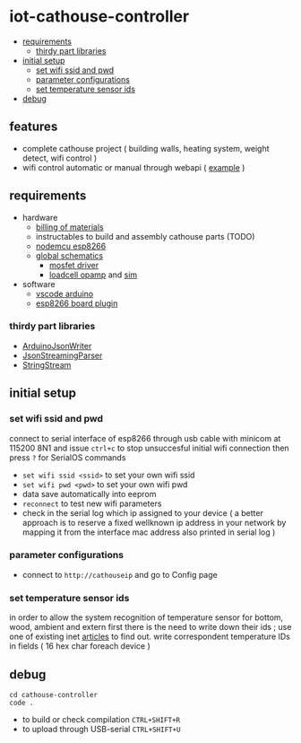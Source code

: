 # iot-cathouse-controller

- [requirements](#requirements)
  * [thirdy part libraries](#thirdy-part-libraries)
- [initial setup](#initial-setup)
  * [set wifi ssid and pwd](#set-wifi-ssid-and-pwd)
  * [parameter configurations](#parameter-configurations)
  * [set temperature sensor ids](#set-temperature-sensor-ids)
- [debug](#debug)

## features

- complete cathouse project ( building walls, heating system, weight detect, wifi control )
- wifi control automatic or manual through webapi ( [example](cathouse-analysis) )

## requirements

- hardware
  - [billing of materials](doc/bom.xlsx)
  - instructables to build and assembly cathouse parts (TODO)
  - [nodemcu esp8266](https://www.google.com/search?q=nodemcu+esp8266)
  - [global schematics](https://easyeda.com/editor#id=|c888d1d962eb41688482b3634ec3ae96)
    - [mosfet driver](https://easyeda.com/editor#id=|8c9be83bc0324be699e9c5582d8d355a|41530c0b5fc0479b98395b739bd6d0e3)
    - [loadcell opamp](https://easyeda.com/editor#id=|20ec83ae7a4a4b50ac9ebe939533f176|184084caaad548a8a8d9fdd1c97d6a88|f6c7edf3d70e4a249dd6ca145c1bad17) and [sim](http://everycircuit.com/circuit/4874105232031744)
- software
  - [vscode arduino](https://github.com/devel0/knowledge/blob/master/electronics/vscode-arduino.md)
  - [esp8266 board plugin](https://github.com/esp8266/Arduino#installing-with-boards-manager)

### thirdy part libraries

- [ArduinoJsonWriter](https://github.com/maxpowel/ArduinoJsonWriter)
- [JsonStreamingParser](https://github.com/squix78/json-streaming-parser)
- [StringStream](https://gist.github.com/arcao/3252bb6e5e52493f03726ec32e61395c)

## initial setup

### set wifi ssid and pwd

connect to serial interface of esp8266 through usb cable with minicom at 115200 8N1 and issue `ctrl+c` to stop unsuccesful initial wifi connection then press `?` for SerialOS commands
- `set wifi ssid <ssid>` to set your own wifi ssid
- `set wifi pwd <pwd>` to set your own wifi pwd
- data save automatically into eeprom
- `reconnect` to test new wifi parameters
- check in the serial log which ip assigned to your device ( a better approach is to reserve a fixed wellknown ip address in your network by mapping it from the interface mac address also printed in serial log )

### parameter configurations

- connect to `http://cathouseip` and go to Config page

### set temperature sensor ids

in order to allow the system recognition of temperature sensor for bottom, wood, ambient and extern first there is the need to write down their ids ; use one of existing inet [articles](https://www.google.com/search?q=arduino+ds18b20+id) to find out.
write correspondent temperature IDs in fields ( 16 hex char foreach device )

## debug

```
cd cathouse-controller
code .
```

- to build or check compilation `CTRL+SHIFT+R`
- to upload through USB-serial `CTRL+SHIFT+U`
